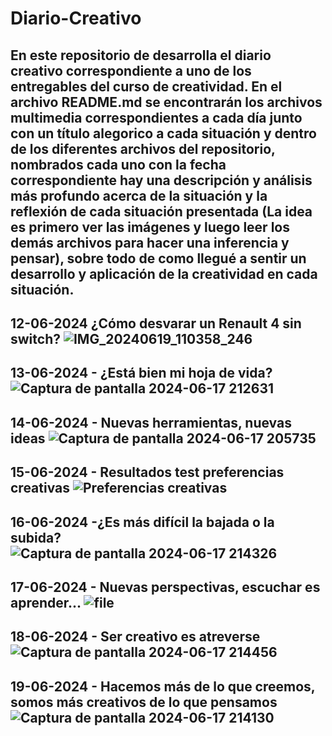# Diario-Creativo

En este repositorio de desarrolla el diario creativo correspondiente a uno de los entregables del curso de creatividad.
En el archivo README.md se encontrarán los archivos multimedia correspondientes a cada día junto con un título alegorico a cada situación y dentro de los diferentes archivos del repositorio, nombrados cada uno con la fecha correspondiente hay una descripción y análisis más profundo acerca de la situación y la reflexión de cada situación presentada (La idea es primero ver las imágenes y luego leer los demás archivos para hacer una inferencia y pensar), sobre todo de como llegué a sentir un desarrollo y aplicación de la creatividad en cada situación.
-
12-06-2024 ¿Cómo desvarar un Renault 4 sin switch?
![IMG_20240619_110358_246](https://github.com/sebastianovalle/Diario-Creativo/assets/75762926/315978c6-5821-42c2-9ca0-a8cf9bc060c4)
-
13-06-2024 - ¿Está bien mi hoja de vida?
![Captura de pantalla 2024-06-17 212631](https://github.com/sebastianovalle/Diario-Creativo/assets/75762926/ac2adeca-fdc7-4ed9-a157-23a53046ded8)
-
14-06-2024 - Nuevas herramientas, nuevas ideas
![Captura de pantalla 2024-06-17 205735](https://github.com/sebastianovalle/Diario-Creativo/assets/75762926/2f1206f0-a242-47ce-b3bb-e55536e06531)
-
15-06-2024 - Resultados test preferencias creativas
![Preferencias creativas](https://github.com/sebastianovalle/Diario-Creativo/assets/75762926/5fae0bf1-c53f-4dfc-969c-dd982a992ca5)
-
16-06-2024 -¿Es más difícil la bajada o la subida?
![Captura de pantalla 2024-06-17 214326](https://github.com/sebastianovalle/Diario-Creativo/assets/75762926/25e2be54-9f35-4a75-aec9-1b395d1a8747)
-
17-06-2024 - Nuevas perspectivas, escuchar es aprender...
![file](https://github.com/sebastianovalle/Diario-Creativo/assets/75762926/4ee63e42-3a27-4830-8769-88020e7d543a)
-
18-06-2024 - Ser creativo es atreverse
![Captura de pantalla 2024-06-17 214456](https://github.com/sebastianovalle/Diario-Creativo/assets/75762926/c2d89f31-56da-4e4c-9796-bdd551ebe772)
-
19-06-2024 - Hacemos más de lo que creemos, somos más creativos de lo que pensamos
![Captura de pantalla 2024-06-17 214130](https://github.com/sebastianovalle/Diario-Creativo/assets/75762926/13671f87-1572-4f10-a049-539d01e337b7)
-


